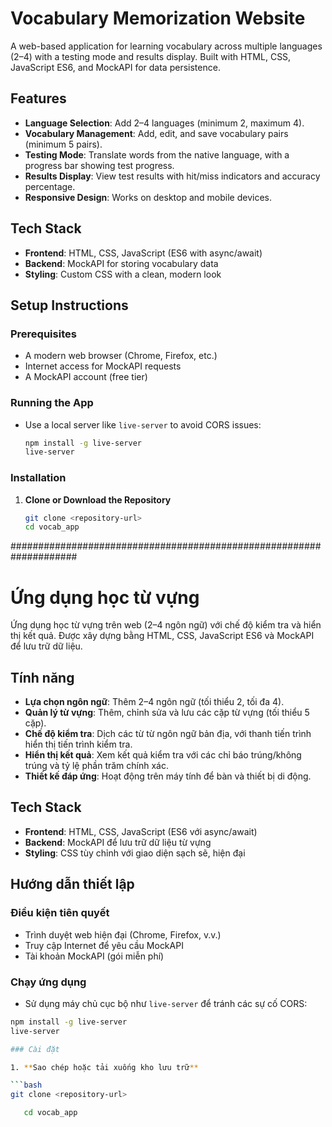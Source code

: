 # Vocabulary Memorization Website

A web-based application for learning vocabulary across multiple languages (2–4) with a testing mode and results display. Built with HTML, CSS, JavaScript ES6, and MockAPI for data persistence.

## Features

- **Language Selection**: Add 2–4 languages (minimum 2, maximum 4).
- **Vocabulary Management**: Add, edit, and save vocabulary pairs (minimum 5 pairs).
- **Testing Mode**: Translate words from the native language, with a progress bar showing test progress.
- **Results Display**: View test results with hit/miss indicators and accuracy percentage.
- **Responsive Design**: Works on desktop and mobile devices.

## Tech Stack

- **Frontend**: HTML, CSS, JavaScript (ES6 with async/await)
- **Backend**: MockAPI for storing vocabulary data
- **Styling**: Custom CSS with a clean, modern look

## Setup Instructions

### Prerequisites

- A modern web browser (Chrome, Firefox, etc.)
- Internet access for MockAPI requests
- A MockAPI account (free tier)

### Running the App

- Use a local server like `live-server` to avoid CORS issues:
  ```bash
  npm install -g live-server
  live-server
  ```

### Installation

1. **Clone or Download the Repository**

   ```bash
   git clone <repository-url>
   cd vocab_app

   ```

####################################################################

# Ứng dụng học từ vựng

Ứng dụng học từ vựng trên web (2–4 ngôn ngữ) với chế độ kiểm tra và hiển thị kết quả. Được xây dựng bằng HTML, CSS, JavaScript ES6 và MockAPI để lưu trữ dữ liệu.

## Tính năng

- **Lựa chọn ngôn ngữ**: Thêm 2–4 ngôn ngữ (tối thiểu 2, tối đa 4).
- **Quản lý từ vựng**: Thêm, chỉnh sửa và lưu các cặp từ vựng (tối thiểu 5 cặp).
- **Chế độ kiểm tra**: Dịch các từ từ ngôn ngữ bản địa, với thanh tiến trình hiển thị tiến trình kiểm tra.
- **Hiển thị kết quả**: Xem kết quả kiểm tra với các chỉ báo trúng/không trúng và tỷ lệ phần trăm chính xác.
- **Thiết kế đáp ứng**: Hoạt động trên máy tính để bàn và thiết bị di động.

## Tech Stack

- **Frontend**: HTML, CSS, JavaScript (ES6 với async/await)
- **Backend**: MockAPI để lưu trữ dữ liệu từ vựng
- **Styling**: CSS tùy chỉnh với giao diện sạch sẽ, hiện đại

## Hướng dẫn thiết lập

### Điều kiện tiên quyết

- Trình duyệt web hiện đại (Chrome, Firefox, v.v.)
- Truy cập Internet để yêu cầu MockAPI
- Tài khoản MockAPI (gói miễn phí)

### Chạy ứng dụng

- Sử dụng máy chủ cục bộ như `live-server` để tránh các sự cố CORS:

````bash
npm install -g live-server
live-server

### Cài đặt

1. **Sao chép hoặc tải xuống kho lưu trữ**

```bash
git clone <repository-url>

   cd vocab_app
````
